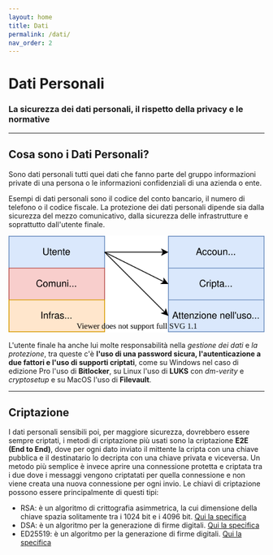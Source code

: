 ```yaml
---
layout: home
title: Dati
permalink: /dati/
nav_order: 2
---
```


# Dati Personali
### La sicurezza dei dati personali, il rispetto della privacy e le normative

---

## Cosa sono i Dati Personali?
Sono dati personali tutti quei dati che fanno parte del gruppo informazioni private di una persona o le informazioni
confidenziali di una azienda o ente.

Esempi di dati personali sono il codice del conto bancario, il numero di telefono o il codice fiscale. La protezione dei
dati personali dipende sia dalla sicurezza del mezzo comunicativo, dalla sicurezza delle infrastrutture e soprattutto 
dall'utente finale.

![stack](/assets/images/stack.svg)

L'utente finale ha anche lui molte responsabilità nella _gestione dei dati_ e _la protezione_, tra queste c'è **l'uso di una 
password sicura, l'autenticazione a due fattori e l'uso di supporti criptati**, come su Windows nel caso di edizione Pro
l'uso di **Bitlocker**, su Linux l'uso di **LUKS** con _dm-verity_ e _cryptosetup_ e su MacOS l'uso di **Filevault**.

---

## Criptazione

I dati personali sensibili poi, per maggiore sicurezza, dovrebbero essere sempre criptati, i metodi di criptazione più 
usati sono la criptazione **E2E (End to End)**, dove per ogni dato inviato il mittente la cripta con una chiave pubblica e 
il destinatario lo decripta con una chiave privata e viceversa. Un metodo più semplice è invece aprire una connessione
protetta e criptata tra i due dove i messaggi vengono criptatati per quella connessione e non viene creata una nuova
connessione per ogni invio. Le chiavi di criptazione possono essere principalmente di questi tipi:

* RSA: è un algoritmo di crittografia asimmetrica, la cui dimensione della chiave spazia solitamente tra i 1024 bit e i
  4096 bit. [Qui la specifica](https://tools.ietf.org/html/rfc2437)
* DSA: è un algoritmo per la generazione di firme digitali. [Qui la specifica](https://nvlpubs.nist.gov/nistpubs/FIPS/NIST.FIPS.186-4.pdf)
* ED25519: è un algoritmo per la generazione di firme digitali. [Qui la specifica](https://ed25519.cr.yp.to/)



